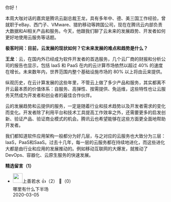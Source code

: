你好！

本周大咖对话的嘉宾是腾讯云副总裁王龙，具有多年中、德、美三国工作经验，曾就职于eBay、西门子、VMware、猎豹移动等跨国公司，现在在腾讯云内部负责大数据和AI相关产品和服务。今天，他跟我们聊了云未来的发展趋势、开发者如何更好地使用云服务等话题。

**极客时间：目前，云发展的现状如何？它未来发展的难点和趋势是什么？**

**王龙**：云，在国内外已经成为软件开发者的首选服务，几个云厂商的财报和分析公司的报告也显示，包括 IaaS 和 PaaS 在内的云计算市场依然以超过 40% 的速度在增长。未来数年内，世界范围内整个基础设施市场的 80% 以上将由云来提供。

纵观历史，在云计算发展的这些年里，不管云上做了多少产品和服务，其实都离不开云最本质的价值体系：自服务、高弹性、按需提供、免运维，这些特性也让云服务天然成为开发者和创业者的最佳合作伙伴。

云的发展趋势和云提供的服务，一定是随着行业和技术趋势以及开发者需求的变化而变化。开发者除了利用平台和技术工具提高工作效率之外，还需要更多的启发创新、验证产品、验证商业模式的机会。腾讯云也希望能够在这些方面更全面地帮助开发者。

我们都知道软件应用架构一般都分为好几层，与之对应的云服务也大致分为三层：IaaS，PaaS和SaaS。过去十几年，每一层的云服务都在持续地进化，而这些进化大都是由行业和应用的发展推动的。例如移动互联网的大爆发，就推动了 DevOps、容器化、云原生服务的快速发展。
<div><strong>精选留言（1）</strong></div><ul>
<li><img src="https://static001.geekbang.org/account/avatar/00/19/3a/54/72402617.jpg" width="30px"><span>上善若水</span> 👍（2） 💬（0）<div>哪里有什么下半场</div>2020-03-05</li><br/>
</ul>